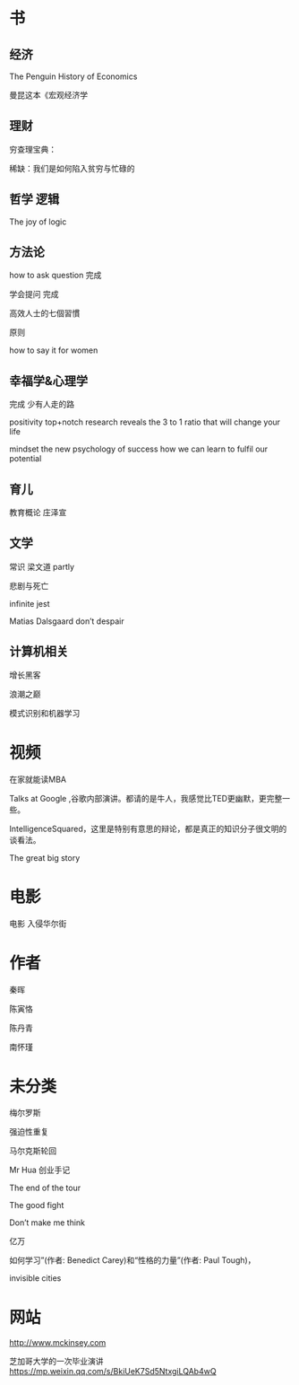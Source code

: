 # 书

## 经济

The Penguin History of Economics

曼昆这本《宏观经济学

## 理财

穷查理宝典：

稀缺：我们是如何陷入贫穷与忙碌的

## 哲学 逻辑

The joy of logic 

## 方法论

how to ask question 完成 

学会提问 完成 

高效人士的七個習慣

原则

how to say it for women

## 幸福学&心理学

完成 少有人走的路

positivity  top+notch research reveals the 3 to 1 ratio that will change your life

mindset  the new psychology of success   how we can learn to fulfil our potential

## 育儿

教育概论 庄泽宣

## 文学

常识   梁文道  partly

悲剧与死亡

infinite jest

Matias Dalsgaard  don’t despair

## 计算机相关

增长黑客

浪潮之巅

模式识别和机器学习


# 视频

在家就能读MBA

Talks at Google ,谷歌内部演讲。都请的是牛人，我感觉比TED更幽默，更完整一些。

IntelligenceSquared，这里是特别有意思的辩论，都是真正的知识分子很文明的谈看法。

The great big story
 
# 电影

电影  入侵华尔街

# 作者

秦晖

陈寅恪

陈丹青

南怀瑾

# 未分类

梅尔罗斯

强迫性重复

马尔克斯轮回 

Mr Hua 创业手记

The end of the tour

The good fight 

Don’t make me think

亿万

如何学习”(作者: Benedict Carey)和“性格的力量”(作者: Paul Tough)，

invisible cities

# 网站

http://www.mckinsey.com

芝加哥大学的一次毕业演讲 https://mp.weixin.qq.com/s/BkiUeK7Sd5NtxgiLQAb4wQ

